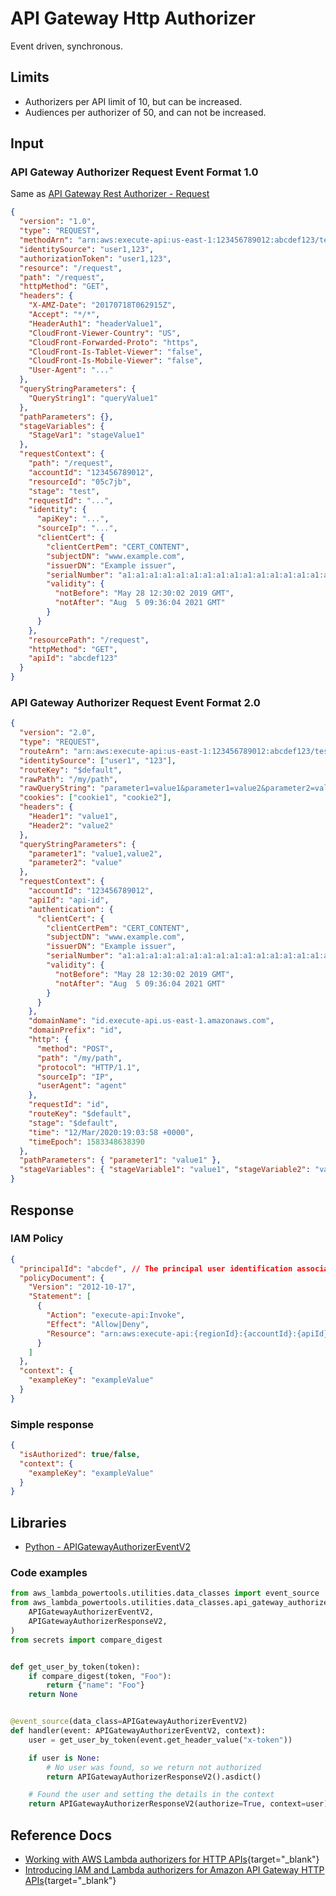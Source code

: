 # API Gateway Http Authorizer

Event driven, synchronous.

## Limits

- Authorizers per API limit of 10, but can be increased.
- Audiences per authorizer of 50, and can not be increased.

## Input

### API Gateway Authorizer Request Event Format 1.0

Same as [API Gateway Rest Authorizer - Request](./rest-api-custom-authorizer.md)

```json
{
  "version": "1.0",
  "type": "REQUEST",
  "methodArn": "arn:aws:execute-api:us-east-1:123456789012:abcdef123/test/GET/request",
  "identitySource": "user1,123",
  "authorizationToken": "user1,123",
  "resource": "/request",
  "path": "/request",
  "httpMethod": "GET",
  "headers": {
    "X-AMZ-Date": "20170718T062915Z",
    "Accept": "*/*",
    "HeaderAuth1": "headerValue1",
    "CloudFront-Viewer-Country": "US",
    "CloudFront-Forwarded-Proto": "https",
    "CloudFront-Is-Tablet-Viewer": "false",
    "CloudFront-Is-Mobile-Viewer": "false",
    "User-Agent": "..."
  },
  "queryStringParameters": {
    "QueryString1": "queryValue1"
  },
  "pathParameters": {},
  "stageVariables": {
    "StageVar1": "stageValue1"
  },
  "requestContext": {
    "path": "/request",
    "accountId": "123456789012",
    "resourceId": "05c7jb",
    "stage": "test",
    "requestId": "...",
    "identity": {
      "apiKey": "...",
      "sourceIp": "...",
      "clientCert": {
        "clientCertPem": "CERT_CONTENT",
        "subjectDN": "www.example.com",
        "issuerDN": "Example issuer",
        "serialNumber": "a1:a1:a1:a1:a1:a1:a1:a1:a1:a1:a1:a1:a1:a1:a1:a1",
        "validity": {
          "notBefore": "May 28 12:30:02 2019 GMT",
          "notAfter": "Aug  5 09:36:04 2021 GMT"
        }
      }
    },
    "resourcePath": "/request",
    "httpMethod": "GET",
    "apiId": "abcdef123"
  }
}
```

### API Gateway Authorizer Request Event Format 2.0

```json
{
  "version": "2.0",
  "type": "REQUEST",
  "routeArn": "arn:aws:execute-api:us-east-1:123456789012:abcdef123/test/GET/request",
  "identitySource": ["user1", "123"],
  "routeKey": "$default",
  "rawPath": "/my/path",
  "rawQueryString": "parameter1=value1&parameter1=value2&parameter2=value",
  "cookies": ["cookie1", "cookie2"],
  "headers": {
    "Header1": "value1",
    "Header2": "value2"
  },
  "queryStringParameters": {
    "parameter1": "value1,value2",
    "parameter2": "value"
  },
  "requestContext": {
    "accountId": "123456789012",
    "apiId": "api-id",
    "authentication": {
      "clientCert": {
        "clientCertPem": "CERT_CONTENT",
        "subjectDN": "www.example.com",
        "issuerDN": "Example issuer",
        "serialNumber": "a1:a1:a1:a1:a1:a1:a1:a1:a1:a1:a1:a1:a1:a1:a1:a1",
        "validity": {
          "notBefore": "May 28 12:30:02 2019 GMT",
          "notAfter": "Aug  5 09:36:04 2021 GMT"
        }
      }
    },
    "domainName": "id.execute-api.us-east-1.amazonaws.com",
    "domainPrefix": "id",
    "http": {
      "method": "POST",
      "path": "/my/path",
      "protocol": "HTTP/1.1",
      "sourceIp": "IP",
      "userAgent": "agent"
    },
    "requestId": "id",
    "routeKey": "$default",
    "stage": "$default",
    "time": "12/Mar/2020:19:03:58 +0000",
    "timeEpoch": 1583348638390
  },
  "pathParameters": { "parameter1": "value1" },
  "stageVariables": { "stageVariable1": "value1", "stageVariable2": "value2" }
}
```

## Response

### IAM Policy

```json
{
  "principalId": "abcdef", // The principal user identification associated with the token sent by the client.
  "policyDocument": {
    "Version": "2012-10-17",
    "Statement": [
      {
        "Action": "execute-api:Invoke",
        "Effect": "Allow|Deny",
        "Resource": "arn:aws:execute-api:{regionId}:{accountId}:{apiId}/{stage}/{httpVerb}/[{resource}/[{child-resources}]]"
      }
    ]
  },
  "context": {
    "exampleKey": "exampleValue"
  }
}
```

### Simple response

```json
{
  "isAuthorized": true/false,
  "context": {
    "exampleKey": "exampleValue"
  }
}
```

## Libraries

- [Python - APIGatewayAuthorizerEventV2](https://awslabs.github.io/aws-lambda-powertools-python/latest/utilities/data_classes/#api-gateway-authorizer-v2)

### Code examples

```python
from aws_lambda_powertools.utilities.data_classes import event_source
from aws_lambda_powertools.utilities.data_classes.api_gateway_authorizer_event import (
    APIGatewayAuthorizerEventV2,
    APIGatewayAuthorizerResponseV2,
)
from secrets import compare_digest


def get_user_by_token(token):
    if compare_digest(token, "Foo"):
        return {"name": "Foo"}
    return None


@event_source(data_class=APIGatewayAuthorizerEventV2)
def handler(event: APIGatewayAuthorizerEventV2, context):
    user = get_user_by_token(event.get_header_value("x-token"))

    if user is None:
        # No user was found, so we return not authorized
        return APIGatewayAuthorizerResponseV2().asdict()

    # Found the user and setting the details in the context
    return APIGatewayAuthorizerResponseV2(authorize=True, context=user).asdict()
```

## Reference Docs

- [Working with AWS Lambda authorizers for HTTP APIs](https://docs.aws.amazon.com/apigateway/latest/developerguide/http-api-lambda-authorizer.html){target="_blank"}
- [Introducing IAM and Lambda authorizers for Amazon API Gateway HTTP APIs](https://aws.amazon.com/blogs/compute/introducing-iam-and-lambda-authorizers-for-amazon-api-gateway-http-apis/){target="_blank"}
